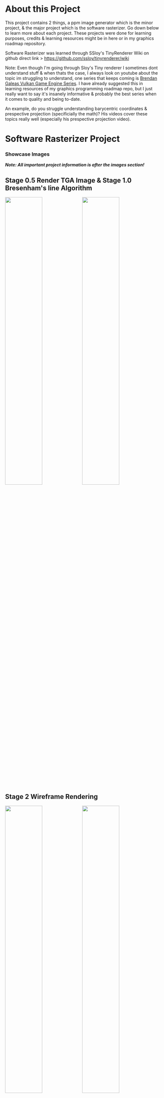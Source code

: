 # About this Project
This project contains 2 things, a ppm image generator which is the minor project, & the major project which is the software rasterizer. Go down below to learn more about each project. These projects were done for learning purposes, credits & learning resources might be in here or in my graphics roadmap repository.  

Software Rasterizer was learned through SSloy's TinyRenderer Wiki on github direct link > https://github.com/ssloy/tinyrenderer/wiki  

Note: Even though I'm going through Sloy's Tiny renderer I sometimes dont understand stuff & when thats the case, I always look on youtube about the topic im struggling to understand, one series that keeps coming is [Brendan Galeas Vulkan Game Engine Series](https://www.youtube.com/playlist?list=PL8327DO66nu9qYVKLDmdLW_84-yE4auCR). I have already suggested this in learning resources of my graphics programming roadmap repo, but I just really want to say it's insanely informative & probably the best series when it comes to quality and being to-date.

An example, do you struggle understanding barycentric coordinates & prespective projection (specificially the math)? His videos cover these topics really well (especially 
 his prespective projection video).

# Software Rasterizer Project

### Showcase Images
***Note: All important project information is after the images section!***

## Stage 0.5 Render TGA Image & Stage 1.0 Bresenham's line Algorithm
<img src="https://github.com/j-2k/ImagePPM/assets/52252068/1421eaaa-2436-4a7a-be05-c65eae1ce64e" width="49%">
<img src="https://github.com/j-2k/ImagePPM/assets/52252068/945a6815-6874-4052-a663-5d4f9e0ebaea"width="49%">

## Stage 2 Wireframe Rendering
<img width="49%" src="https://github.com/j-2k/ImagePPM/assets/52252068/51ddfa12-b44a-4e64-b8d1-03f0e73fbe6b">
<img width="49%" src="https://github.com/j-2k/ImagePPM/assets/52252068/24be2bd9-eec7-4f21-b87e-4963a82f53b8">
<p align="center"><img align="center" height="500px" width="" src="https://github.com/j-2k/ImagePPM/assets/52252068/f08e0dfe-5763-414a-b97f-b1c1d26c95ce">  </p>

## Stage 3 Triangle Rasterization
First 3 Using Line Sweep, Last using Barycentric Coordinates & Bounding Box Check  
<img width="24.4%" src="https://github.com/j-2k/ImagePPM/assets/52252068/07dca414-5cf1-4188-8f51-66a5d3bb704f">
<img width="24.4%" src="https://github.com/j-2k/ImagePPM/assets/52252068/4c779704-74c2-4438-8baf-d311d57ca3a5">
<img width="24.4%" src="https://github.com/j-2k/ImagePPM/assets/52252068/4fc9e524-d643-4aea-8a05-f5da14bd91ca">
<img width="24.4%" src="https://github.com/j-2k/ImagePPM/assets/52252068/03583538-e93c-4d72-9812-2acdb32c0c23">

## Stage 4 Model Triangle Rasterization & Lighting
<img width="32%" src="https://github.com/j-2k/SoftwareRendererTGA/assets/52252068/810b5c92-a448-46ed-bcd7-170e41b641c7">
<img width="32%" src="https://github.com/j-2k/SoftwareRendererTGA/assets/52252068/f0df9aec-52dc-4164-b450-d7b72cf965d3">
<img width="32%" src="https://github.com/j-2k/SoftwareRendererTGA/assets/52252068/152a159f-d65c-4a94-9ff9-fc004bb49c41">

## Stage 5 Depth Buffer Fix
<img width="24.4%" src="https://github.com/j-2k/SoftwareRendererTGA/assets/52252068/53b4446b-1a83-4ee6-989f-868b23356fb3">
<img width="24.4%" src="https://github.com/j-2k/SoftwareRendererTGA/assets/52252068/f77f2731-7d73-4b10-8f04-0f3dc8c71487">
<img width="24.4%" src="https://github.com/j-2k/SoftwareRendererTGA/assets/52252068/0e20b39f-e6f2-493b-969e-e9f9712c9e6b">
<img width="24.4%" src="https://github.com/j-2k/SoftwareRendererTGA/assets/52252068/fc0d7f7a-2136-4c3d-8bee-13cb4bdddfcc">

## Stage 6 Depth Buffer & Prespective Projection
<img width="24.4%" src="https://github.com/j-2k/SoftwareRendererTGA/assets/52252068/a24567df-f267-44a0-b595-3c6e66fcc638">
<img width="24.4%" src="https://github.com/j-2k/SoftwareRendererTGA/assets/52252068/099d4919-e4f6-446a-8ba0-cfb5fb723931">


## Stage 7

## Rasterizer Project Personal Notes
#### All topics covered are below with bold stages being extremely important to understand
(this is mainly done for myself to remember the important stages for rendering):  
1. Hello World Image - Generate a TGA Image
2. UV Image - Color the TGA Image
3. ***Bresenham's Line Algorithim - Line Generation Stage***
4. Wireframe Rendering - Connect the lines with the verticies on a obj file
5. Old Line Sweep Algorithim - Triangle Rasterization Stage (Slow)
6. ***Barycentric Coordinates - Triangle Rasterization Stage***
7. ***Z Buffer Algorithim***/***Scan Line Rendering***, Painters Algorithim - Depth Buffer Stage
8. Orthographic to ***Prespective Projection*** - Static Prespective Camera Stage
9. ***Homogenous Coordinates & MVP (MODEL, VIEW, PROJECTION)*** - Moving Prespective Camera Stage
10. ***OpenGL Shader Pipeline***


# CPP2PPM Project
Testing how to get a ppm image from cpp, work flow is awful on windows with cmake but whatever.  
I used VS22, and chose a cmake as a base project. Will try to do proper build instructions later, I will try building to both mac & windows.

I'm not sure what workflow I should use but cmake makes me want to use VSC and not VS, but ill just write some stuff for how to make this garbage work, since this took me an hour to figure out.  
to get a image from cpp code in ppm format,  

*this build instructions writing from me is garbage, im going to later copy what other good people write for build instructions, im just writing this for myself*

## Prerequisites
- CMake (version 3.12 or higher)
- A C++ compiler that supports C++20
## Building
### 1. clone the project
```zsh
git clone https://github.com/j-2k/ImagePPM.git
```
### 2. go to the "out" directory
```zsh
#ex > assuming ur in imagePPM master folder, 
cd cpp2ppm_CMake/out/
```
### 3. make an empty build folder in out 
```zsh
#build is already taken & not empty, so build ur
#own proj files with in a different build folder/name
mkdir build2
cd build2
```
### 4. generate the build files
```zsh
#cmake .. goes into the parent directory to find CMAKELISTS.text file
#to generate build files
cmake ..
```
### 5. build the project
```zsh
#do make or cmake --build .
make
#or
cmake --build .
```
### 6. Run the project & output stream to ppm
```zsh
#find the path to the exe (file path/to/directory/with/exe)/jumagfx_cmake.exe > image.ppm
#incase you didnt put the exe in some other place this should just work
./jumagfx_cmake.exe > image.ppm
# the "." will search the current dir & run the exe file remove .exe if on terminal
./jumagfx_cmake > image.ppm
```

## Debug Mode Guide
Getting debug to work on vsc was a slight pain, so im going to document it real quick so I dont ever have to remember how to do it again on vsc.

I will talk about the Cmake Debugger because idk how to use other ones they personally gave me too many issues.  
Firstly, The Cmake Debugger WILL NOT USE THE LAUNCH.json CONFIGURATIONS! It will use settings.json NOT the .vs settings.json but rather the cmakes settings.json file. You can find this file through the cmake extension tools for vscode. See below:  

First navigate to the CMake Tools Extension for VScode then > Set the important garbage up such as:  
1. Build Directory & Args commands if you have any  
2. Cmake Path (command to find cmake path = "whereis cmake")  
3. Go to > Cmake Options Advanced then under it turn on the status bar visibility to visibile!  
![Screenshot 2024-01-10 at 9 42 19 AM](https://github.com/j-2k/ImagePPM/assets/52252068/fe5eb0f1-fd81-4e89-b5c5-f31a1f2f0ce0)
After enabling the status bar to visible you should see the below options, but before continuing, first open the settings.json shown above.
![Screenshot 2024-01-10 at 9 28 17 AM](https://github.com/j-2k/ImagePPM/assets/52252068/92193a2f-eaf2-425b-bc21-874dfcabfe9c)
In the settings.json paste the below to use lldb debug config for mac, other mi modes for other operating systems.
```json
    "cmake.debugConfig": {
        "MIMode": "lldb"
    },
```
Now set the cmake status bar to the correct options like debug & set the build target and etc then run by pressing the bug option on the status bar & it should work!  

![Screenshot 2024-01-10 at 9 52 53 AM](https://github.com/j-2k/ImagePPM/assets/52252068/e3297368-c3a3-4f92-ba38-f69d8542019f)

Its a little weird in the sense sometimes it just skips my breakpoints?? maybe its because i forgot to build but idk it acts weird sometimes.  
But make sure the status bar says debug mode, then build the files set the exe and target then press the bug icon & should run debug mode.  
Thats all!

<details>
  <summary> Old personal build notes</summary>
building is the mostly? the same in all os but im just writing some stuff I learned/did along the way  
maybe just the compiler setting is different between os (msvc) & the build systems(make ninja nmake visualstudio etc)? but idk much about that.
  
## Windows
Build the project with redirecting the standard output stream to a image file (ppm in this case & using CMake, ps I have no idea how to use CMake, so I'm guna learn that before I continue)  
### 1. cmake --build build
build the new changes   
### 2. your/directory/of/executable.exe > image.ppm   
convert output stream to image file ppm, I used cmd, powershell, cmder all cool     
### 3. go to file of executable, image.ppm should be there, open ppm on imagemagic or photoeditor photoshop, gimp etc etc. no native support to open ppm images on windows, however MAC actually lets you open & see PPM images.
## MacOS
Building proj on mac
### 1. enter a empty build folder and run "cmake (PATH TO CMAKELISTS.txt)/." to generate build files
example > in out/build/mac folder is empty, when inside that dir in terminal do "cmake ../../../."
### 2. do "make" or "cmake --build ." to build the project
exmaple > inside mac should be build folders do make or cmake --build . to build project & gen a exe file
### 3. locate jumagfx_cmake.exe and run the command "path/to/jumagfx_cmake.exe > image.ppm" to generate a ppm image in the current directory.
example > "cpp2ppm_CMake/out/build/mac/JumaGFX_CMake/JumaGFX_CMake > image.ppm"
</details>



# C++ notes about file structures with cpp and h files
#### I didnt touch cpp and needed a refresher on translation units & headers so I wrote this here for myself
basic c++ notes about translation units (.cpp) & header files (.h/.hpp),  
use #pragma once to include a header file only ONCE in a translation unit (DONT FORGET TO USE PRAGMA IN H FILES! IMPORTANT!).  
an example of duplicate definitions without pragma:  
assume car.h, engine.h, & main.cpp if main.cpp contains both h files & calls them, with car having to print "car" and engine printing "engine". then main will give "car" & "engine" printed but if the car h file includes engine h without pragma you will get 2 engine prints and 1 car print if that makes sense. So use pragma once in both h files just for sake of guarding against this issue.  
use header files only to hold declarations about certain information, example:  
debug.h > should contain function declarations only related to debugging/console,  
```cpp
//inside debug.h
#pragma once
void Debug(const char* msg);
```
use cpp files to implement the declarations in the header files like so:  
```cpp
//the only line inside debug.cpp
#include "debug.h"
void Debug(const char* msg) {return msg}  
```
in your main to use this function do #include "debug.h" (quotes for files relative to the current file and angled brackets only for compiler include paths)
```cpp
//somewhere in main
#include "debug.h"
#include <iostream>
int main()
{
  Debug("Hello")
}
```
# first ppm image
converted image4ppm to png:  
![uvimage](cpp2ppm_CMake/images/image4convertedfromppmtopng.png)
